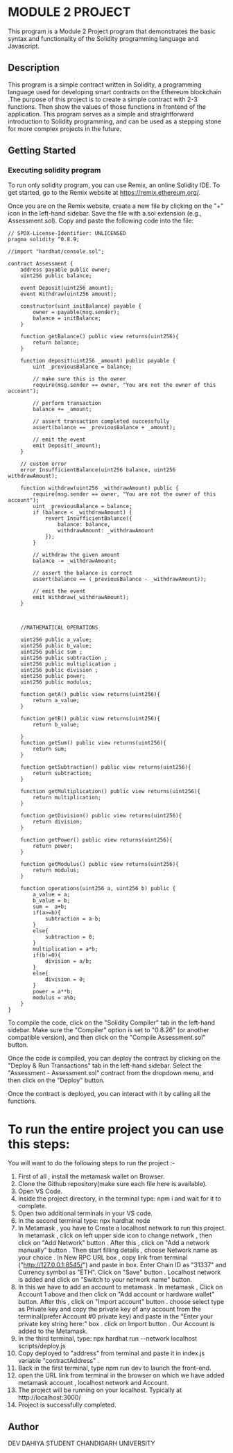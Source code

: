 
# MODULE 2 PROJECT

This program is a Module 2 Project program that demonstrates the basic syntax and functionality of the Solidity programming language and Javascript.
## Description

This program is a simple contract written in Solidity, a programming language used for developing smart contracts on the Ethereum blockchain .The purpose of this project is to create a simple contract with 2-3 functions. Then show the values of those functions in frontend of the application. This program serves as a simple and straightforward introduction to Solidity programming, and can be used as a stepping stone for more complex projects in the future.

## Getting Started

### Executing solidity program

To run only solidity program, you can use Remix, an online Solidity IDE. To get started, go to the Remix website at https://remix.ethereum.org/.

Once you are on the Remix website, create a new file by clicking on the "+" icon in the left-hand sidebar. Save the file with a.sol extension (e.g., Assessment.sol). Copy and paste the following code into the file:

```solidity
// SPDX-License-Identifier: UNLICENSED
pragma solidity ^0.8.9;

//import "hardhat/console.sol";

contract Assessment {
    address payable public owner;
    uint256 public balance;

    event Deposit(uint256 amount);
    event Withdraw(uint256 amount);

    constructor(uint initBalance) payable {
        owner = payable(msg.sender);
        balance = initBalance;
    }

    function getBalance() public view returns(uint256){
        return balance;
    }

    function deposit(uint256 _amount) public payable {
        uint _previousBalance = balance;

        // make sure this is the owner
        require(msg.sender == owner, "You are not the owner of this account");

        // perform transaction
        balance += _amount;

        // assert transaction completed successfully
        assert(balance == _previousBalance + _amount);

        // emit the event
        emit Deposit(_amount);
    }

    // custom error
    error InsufficientBalance(uint256 balance, uint256 withdrawAmount);

    function withdraw(uint256 _withdrawAmount) public {
        require(msg.sender == owner, "You are not the owner of this account");
        uint _previousBalance = balance;
        if (balance < _withdrawAmount) {
            revert InsufficientBalance({
                balance: balance,
                withdrawAmount: _withdrawAmount
            });
        }

        // withdraw the given amount
        balance -= _withdrawAmount;

        // assert the balance is correct
        assert(balance == (_previousBalance - _withdrawAmount));

        // emit the event
        emit Withdraw(_withdrawAmount);
    }



    //MATHEMATICAL OPERATIONS

    uint256 public a_value;
    uint256 public b_value;
    uint256 public sum ;
    uint256 public subtraction ;
    uint256 public multiplication ;
    uint256 public division ;
    uint256 public power;
    uint256 public modulus;
    
    function getA() public view returns(uint256){
        return a_value;
    }
    
    function getB() public view returns(uint256){
        return b_value;
    
    }
    function getSum() public view returns(uint256){
        return sum;
    }
    
    function getSubtraction() public view returns(uint256){
        return subtraction;
    }
    
    function getMultiplication() public view returns(uint256){
        return multiplication;
    }

    function getDivision() public view returns(uint256){
        return division;
    }
    
    function getPower() public view returns(uint256){
        return power;
    }

    function getModulus() public view returns(uint256){
        return modulus;
    }

    function operations(uint256 a, uint256 b) public { 
        a_value = a;
        b_value = b;
        sum =  a+b;
        if(a>=b){
            subtraction = a-b;
        }
        else{
            subtraction = 0;
        }
        multiplication = a*b;
        if(b!=0){
            division = a/b;
        }
        else{
            division = 0;
        }
        power = a**b;
        modulus = a%b;
    }   
}
```

To compile the code, click on the "Solidity Compiler" tab in the left-hand sidebar. Make sure the "Compiler" option is set to "0.8.26" (or another compatible version), and then click on the "Compile Assessment.sol" button.

Once the code is compiled, you can deploy the contract by clicking on the "Deploy & Run Transactions" tab in the left-hand sidebar. Select the "Assessment - Assessment.sol" contract from the dropdown menu, and then click on the "Deploy" button.

Once the contract is deployed, you can interact with it by calling all the functions. 

# To run the entire project you can use this steps:

You will want to do the following steps to run the project :-

1. First of all , install the metamask wallet on Browser.
2. Clone the Github repository(make sure each file here is available).
3. Open VS Code.
4. Inside the project directory, in the terminal type: npm i and wait for it to complete.
5. Open two additional terminals in your VS code.
6. In the second terminal type: npx hardhat node
7. In Metamask , you have to Create a localhost network to run this project. In metamask , click on left upper side icon to change network , then click on "Add Network" button . After this , click on "Add a network manually" button . Then start filling details , choose Network name as your choice . In New RPC URL box , copy link from terminal ("http://127.0.0.1:8545/") and paste in box. Enter Chain ID as "31337" and Currency symbol as "ETH". Click on "Save" button . Localhost network is added and click on "Switch to your network name" button.
8. In this we have to add an account to metamask . In metamask , Click on Account 1 above and then click on "Add account or hardware wallet" button. After this , click on "Import account" button . choose select type as Private key and copy the private key of any account from the terminal(prefer Account #0 private key) and paste in the "Enter your private key string here:" box . click on Import button . Our Account is added to the Metamask.
9. In the third terminal, type: npx hardhat run --network localhost scripts/deploy.js
10. Copy deployed to "address" from terminal and paste it in index.js variable "contractAddress" .
11. Back in the first terminal, type npm run dev to launch the front-end.
12. open the URL link from terminal in the browser on which we have added metamask account , localhost network and Account.
13. The project will be running on your localhost. Typically at http://localhost:3000/
14. Project is successfully completed. 
 
## Author

DEV DAHIYA
STUDENT
CHANDIGARH UNIVERSITY
